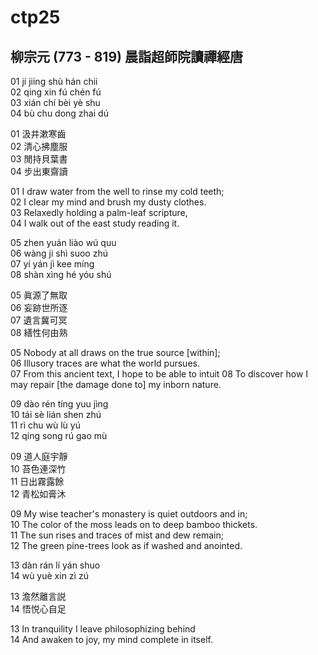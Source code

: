 # ctp25

## 柳宗元 (773 - 819) 晨詣超師院讀禪經唐

01 jí jiing shù hán chii  
02 qing xin fú chén fú  
03 xián chí bèi yè shu  
04 bù chu dong zhai dú

01 汲井漱寒齒  
02 清心拂塵服  
03 閒持貝葉書  
04 步出東齋讀

01 I draw water from the well to rinse my cold teeth;  
02 I clear my mind and brush my dusty clothes.  
03 Relaxedly holding a palm-leaf scripture,  
04 I walk out of the east study reading it.

05 zhen yuán liào wú quu  
06 wàng ji shì suoo zhú  
07 yí yán jì kee míng  
08 shàn xìng hé yóu shú

05 眞源了無取  
06 妄跡世所逐  
07 遺言冀可冥  
08 繕性何由熟

05 Nobody at all draws on the true source [within];  
06 Illusory traces are what the world pursues.  
07 From this ancient text, I hope to be able to intuit
08 To discover how I may repair [the damage done to] my inborn nature.

09 dào rén tíng yuu jìng  
10 tái sè lián shen zhú  
11 rì chu wù lù yú  
12 qing song rú gao mù

09 道人庭宇靜  
10 苔色連深竹  
11 日出霧露餘  
12 青松如膏沐

09 My wise teacher's monastery is quiet outdoors and in;  
10 The color of the moss leads on to deep bamboo thickets.  
11 The sun rises and traces of mist and dew remain;  
12 The green pine-trees look as if washed and anointed.

13 dàn rán lí yán shuo  
14 wù yuè xin zì zú

13 澹然離言説  
14 悟悦心自足

13 In tranquility I leave philosophizing behind  
14 And awaken to joy, my mind complete in itself.
